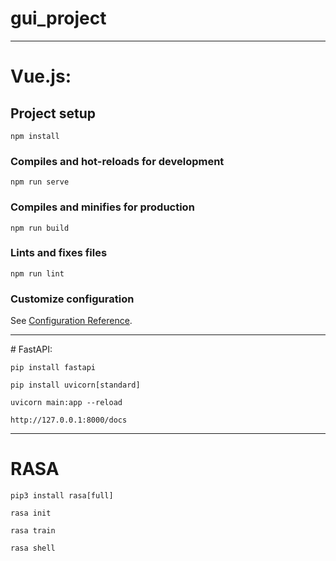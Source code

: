 # gui_project

<hr />

# Vue.js:

## Project setup

```
npm install
```

### Compiles and hot-reloads for development
```
npm run serve
```

### Compiles and minifies for production
```
npm run build
```

### Lints and fixes files
```
npm run lint
```

### Customize configuration
See [Configuration Reference](https://cli.vuejs.org/config/).

<hr />
# FastAPI:

```
pip install fastapi
```

```
pip install uvicorn[standard]
```

```
uvicorn main:app --reload
```

```
http://127.0.0.1:8000/docs
```
<hr />

# RASA

```
pip3 install rasa[full]
```

```
rasa init
```

```
rasa train
```

```
rasa shell
```

